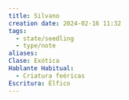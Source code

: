 ```yaml
---
title: Silvano
creation date: 2024-02-16 11:32
tags:
  - state/seedling
  - type/note
aliases: 
Clase: Exótica
Hablante Habitual:
  - Criatura feéricas
Escritura: Élfico
---
```



